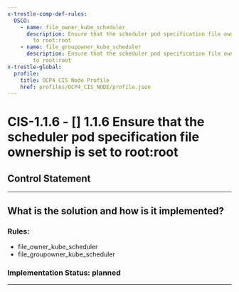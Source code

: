 ```yaml
---
x-trestle-comp-def-rules:
  OSCO:
    - name: file_owner_kube_scheduler
      description: Ensure that the scheduler pod specification file ownership is set
        to root:root
    - name: file_groupowner_kube_scheduler
      description: Ensure that the scheduler pod specification file ownership is set
        to root:root
x-trestle-global:
  profile:
    title: OCP4 CIS Node Profile
    href: profiles/OCP4_CIS_NODE/profile.json
---
```


# CIS-1.1.6 - \[\] 1.1.6 Ensure that the scheduler pod specification file ownership is set to root:root

## Control Statement

______________________________________________________________________

## What is the solution and how is it implemented?

<!-- For implementation status enter one of: implemented, partial, planned, alternative, not-applicable -->

<!-- Note that the list of rules under ### Rules: is read-only and changes will not be captured after assembly to JSON -->

<!-- Add control implementation description here for control: CIS-1.1.6 -->

### Rules:

  - file_owner_kube_scheduler
  - file_groupowner_kube_scheduler

### Implementation Status: planned

______________________________________________________________________
